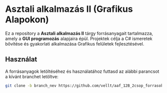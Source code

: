 # Asztali alkalmazás II (Grafikus Alapokon)

Ez a repository a **Asztali alkalmazás II** tárgy forrásanyagait tartalmazza, amely a **GUI programozás** alapjaira épül. Projektek célja a C# ismeretek bővítése és gyakorlati alkalmazása Grafikus felületek fejlesztésével.

## Használat

A forrásanyagok letöltéséhez és használatához futtasd az alábbi parancsot a kívánt branchet letöltve:

```bash
git clone -b branch_nev https://github.com/vellt/aaf_12B_2csop_forrasok.git
```